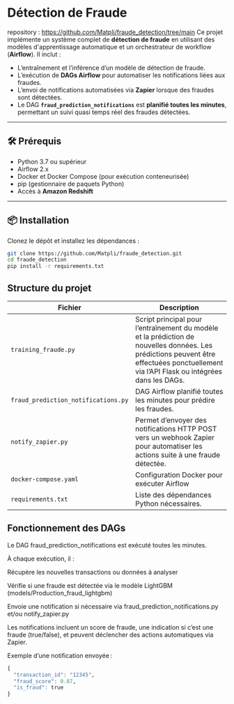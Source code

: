 # Détection de Fraude
repository : https://github.com/Matpli/fraude_detection/tree/main
Ce projet implémente un système complet de **détection de fraude** en utilisant des modèles d'apprentissage automatique et un orchestrateur de workflow (**Airflow**). Il inclut :

- L’entraînement et l’inférence d’un modèle de détection de fraude.  
- L’exécution de **DAGs Airflow** pour automatiser les notifications liées aux fraudes.  
- L’envoi de notifications automatisées via **Zapier** lorsque des fraudes sont détectées.  
- Le DAG **`fraud_prediction_notifications`** est **planifié toutes les minutes**, permettant un suivi quasi temps réel des fraudes détectées.

---

## 🛠️ Prérequis

- Python 3.7 ou supérieur  
- Airflow 2.x  
- Docker et Docker Compose (pour exécution conteneurisée)  
- pip (gestionnaire de paquets Python)  
- Accès à **Amazon Redshift**  
---

## 📦 Installation

Clonez le dépôt et installez les dépendances :

```bash
git clone https://github.com/Matpli/fraude_detection.git
cd fraude_detection
pip install -r requirements.txt
```

## Structure du projet

| Fichier                             | Description                                                                                                                                                                              |
| ----------------------------------- | ---------------------------------------------------------------------------------------------------------------------------------------------------------------------------------------- |
| `training_fraude.py`                | Script principal pour l’entraînement du modèle et la prédiction de nouvelles données. Les prédictions peuvent être effectuées ponctuellement via l’API Flask ou intégrées dans les DAGs. |
| `fraud_prediction_notifications.py` | DAG Airflow planifié toutes les minutes pour prédire les fraudes.                                                                                   |
| `notify_zapier.py`                  | Permet d’envoyer des notifications HTTP POST vers un webhook Zapier pour automatiser les actions suite à une fraude détectée.                                                            |
| `docker-compose.yaml`               | Configuration Docker pour exécuter Airflow                                                                                                   |
| `requirements.txt`                  | Liste des dépendances Python nécessaires.                                                                                                                                                |

## Fonctionnement des DAGs

Le DAG fraud_prediction_notifications est exécuté toutes les minutes.

À chaque exécution, il :

Récupère les nouvelles transactions ou données à analyser

Vérifie si une fraude est détectée via le modèle LightGBM (models/Production_fraud_lightgbm)

Envoie une notification si nécessaire via fraud_prediction_notifications.py et/ou notify_zapier.py

Les notifications incluent un score de fraude, une indication si c’est une fraude (true/false), et peuvent déclencher des actions automatiques via Zapier.

Exemple d’une notification envoyée :
```r
{
  "transaction_id": "12345",
  "fraud_score": 0.87,
  "is_fraud": true
}
```
